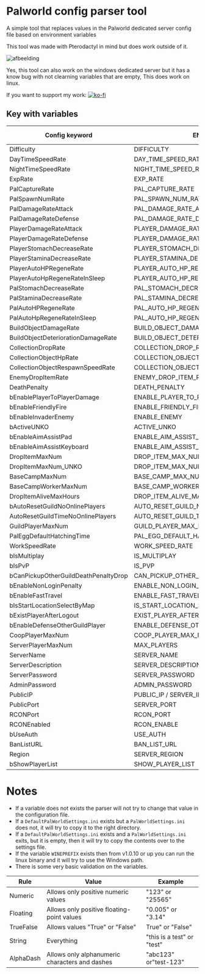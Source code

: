 # Palworld config parser tool

A simple tool that replaces values in the Palworld dedicated server config file based on environment variables

This tool was made with Pterodactyl in mind but does work outside of it.

![afbeelding](https://github.com/QuintenQVD0/Palword-server-config-parser/assets/67589015/1006e731-b397-4f39-9bca-69cfee4fd2f2)

Yes, this tool can also work on the windows dedicated server but it has a know bug with not clearning variables that are empty, This does work on linux.


If you want to support my work:
[![ko-fi](https://ko-fi.com/img/githubbutton_sm.svg)](https://ko-fi.com/J3J2HGECS)


## Key with variables

| Config keyword                          | ENV variable                              | Pterodactyl stock  |
|-----------------------------------------|-------------------------------------------|---|
| Difficulty                              | DIFFICULTY                                |   |
| DayTimeSpeedRate                        | DAY_TIME_SPEED_RATE                       |   |
| NightTimeSpeedRate                      | NIGHT_TIME_SPEED_RATE                     |   |
| ExpRate                                 | EXP_RATE                                  |   |
| PalCaptureRate                          | PAL_CAPTURE_RATE                          |   |
| PalSpawnNumRate                         | PAL_SPAWN_NUM_RATE                        |   |
| PalDamageRateAttack                     | PAL_DAMAGE_RATE_ATTACK                    |   |
| PalDamageRateDefense                    | PAL_DAMAGE_RATE_DEFENSE                   |   |
| PlayerDamageRateAttack                  | PLAYER_DAMAGE_RATE_ATTACK                 |   |
| PlayerDamageRateDefense                 | PLAYER_DAMAGE_RATE_DEFENSE                |   |
| PlayerStomachDecreaseRate               | PLAYER_STOMACH_DECREACE_RATE              |   |
| PlayerStaminaDecreaseRate               | PLAYER_STAMINA_DECREACE_RATE              |   |
| PlayerAutoHPRegeneRate                  | PLAYER_AUTO_HP_REGENE_RATE                |   |
| PlayerAutoHpRegeneRateInSleep           | PLAYER_AUTO_HP_REGENE_RATE_IN_SLEEP       |   |
| PalStomachDecreaseRate                  | PAL_STOMACH_DECREACE_RATE                 |   |
| PalStaminaDecreaseRate                  | PAL_STAMINA_DECREACE_RATE                 |   |
| PalAutoHPRegeneRate                     | PAL_AUTO_HP_REGENE_RATE                   |   |
| PalAutoHpRegeneRateInSleep              | PAL_AUTO_HP_REGENE_RATE_IN_SLEEP          |   |
| BuildObjectDamageRate                   | BUILD_OBJECT_DAMAGE_RATE                  |   |
| BuildObjectDeteriorationDamageRate      | BUILD_OBJECT_DETERIORATION_DAMAGE_RATE    |   |
| CollectionDropRate                      | COLLECTION_DROP_RATE                      |   |
| CollectionObjectHpRate                  | COLLECTION_OBJECT_HP_RATE                 |   |
| CollectionObjectRespawnSpeedRate        | COLLECTION_OBJECT_RESPAWN_SPEED_RATE      |   |
| EnemyDropItemRate                       | ENEMY_DROP_ITEM_RATE                      |   |
| DeathPenalty                            | DEATH_PENALTY                             |   |
| bEnablePlayerToPlayerDamage             | ENABLE_PLAYER_TO_PLAYER_DAMAGE            |   |
| bEnableFriendlyFire                     | ENABLE_FRIENDLY_FIRE                      |   |
| bEnableInvaderEnemy                     | ENABLE_ENEMY                              | ✅ |
| bActiveUNKO                             | ACTIVE_UNKO                               |   |
| bEnableAimAssistPad                     | ENABLE_AIM_ASSIST_PAD                     |   |
| bEnableAimAssistKeyboard                | ENABLE_AIM_ASSIST_KEYBOARD                |   |
| DropItemMaxNum                          | DROP_ITEM_MAX_NUM                         |   |
| DropItemMaxNum_UNKO                     | DROP_ITEM_MAX_NUM_UNKO                    |   |
| BaseCampMaxNum                          | BASE_CAMP_MAX_NUM                         |   |
| BaseCampWorkerMaxNum                    | BASE_CAMP_WORKER_MAX_NUM                  |   |
| DropItemAliveMaxHours                   | DROP_ITEM_ALIVE_MAX_HOURS                 |   |
| bAutoResetGuildNoOnlinePlayers          | AUTO_RESET_GUILD_NO_ONLINE_PLAYERS        |   |
| AutoResetGuildTimeNoOnlinePlayers       | AUTO_RESET_GUILD_TIME_NO_ONLINE_PLAYERS   |   |
| GuildPlayerMaxNum                       | GUILD_PLAYER_MAX_NUM                      |   |
| PalEggDefaultHatchingTime               | PAL_EGG_DEFAULT_HATCHING_TIME             |   |
| WorkSpeedRate                           | WORK_SPEED_RATE                           |   |
| bIsMultiplay                            | IS_MULTIPLAY                              |   |
| bIsPvP                                  | IS_PVP                                    |   |
| bCanPickupOtherGuildDeathPenaltyDrop    | CAN_PICKUP_OTHER_GUILD_DEATH_PENALTY_DROP |   |
| bEnableNonLoginPenalty                  | ENABLE_NON_LOGIN_PENALTY                  |   |
| bEnableFastTravel                       | ENABLE_FAST_TRAVEL                        |   |
| bIsStartLocationSelectByMap             | IS_START_LOCATION_SELECT_BY_MAP           |   |
| bExistPlayerAfterLogout                 | EXIST_PLAYER_AFTER_LOGOUT                 |   |
| bEnableDefenseOtherGuildPlayer          | ENABLE_DEFENSE_OTHER_GUILD_PLAYER         |   |
| CoopPlayerMaxNum                        | COOP_PLAYER_MAX_NUM                       |   |
| ServerPlayerMaxNum                      | MAX_PLAYERS                               | ✅ |
| ServerName                              | SERVER_NAME                               | ✅ |
| ServerDescription                       | SERVER_DESCRIPTION                        | ✅ |
| ServerPassword                          | SERVER_PASSWORD                           | ✅ |
| AdminPassword                           | ADMIN_PASSWORD                            | ✅ |
| PublicIP                                | PUBLIC_IP / SERVER_IP (v1.0.10 or later)  | ✅ |
| PublicPort                              | SERVER_PORT                               | ✅ |
| RCONPort                                | RCON_PORT                                 | ✅ |
| RCONEnabled                             | RCON_ENABLE                               | ✅ |
| bUseAuth                                | USE_AUTH                                  |   |
| BanListURL                              | BAN_LIST_URL                              |   |
| Region                                  | SERVER_REGION                             |   |
| bShowPlayerList                         | SHOW_PLAYER_LIST                          |   |


# Notes

- If a variable does not exists the parser will not try to change that value in the configuration file.
- If a `DefaultPalWorldSettings.ini` exists but a `PalWorldSettings.ini` does not, it will try to copy it to the right directory.
- If a `DefaultPalWorldSettings.ini` exists and a `PalWorldSettings.ini` exits, but it is empty, then it will try to copy the contents over to the settings file.
- If the variable `WINEPREFIX` exists then from v1.0.10 or up you can run the linux binary and it will try to use the Windows path.
- There is some very basic validation on the variables.

|Rule|Value|Example|
|-----|-----|-----|
|Numeric|Allows only positive numeric values|"123" or "25565"|
|Floating|Allows only positive floating-point values|"0.005" or "3.14"|
|TrueFalse| Allows values "True" or "False"|True" or "False"|
|String|Everything|"this is a test" or "test"|
|AlphaDash|Allows only alphanumeric characters and dashes|"abc123" or"test-123"|
